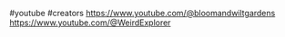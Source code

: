 #youtube #creators 
https://www.youtube.com/@bloomandwiltgardens
https://www.youtube.com/@WeirdExplorer